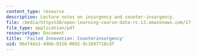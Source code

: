 ```yaml
---
content_type: resource
description: Lecture notes on insurgency and counter-insurgency.
file: /media/https%3A/open-learning-course-data-rc.s3.amazonaws.com/17-462-innovation-in-military-organizations-fall-2005/96ef4da149bb931806929c1697718cdf_lec8.pdf
file_type: application/pdf
resourcetype: Document
title: 'Failed Innovation: Counterinsurgency'
uid: 96ef4da1-49bb-9318-0692-9c1697718cdf
---
```

